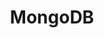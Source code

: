 ---
title: MongoDB
categories:
  - nosql-database
docs:
  - id: java
    url: https://java.testcontainers.org/modules/databases/mongodb/
    example: |
      ```java
      var mongoDBContainer = new MongoDBContainer(DockerImageName.parse("mongo:4.0.10"));
      mongoDBContainer.start();
      ```
  - id: dotnet
    url: https://www.nuget.org/packages/Testcontainers.MongoDb
    example: |
      ```csharp
      var mongoDbContainer = new MongoDbBuilder()
        .WithImage("mongo:6.0")
        .Build();
      await mongoDbContainer.StartAsync();
      ```
  - id: nodejs
    url: https://node.testcontainers.org/modules/mongodb/
    example: |
      ```javascript
      const mongodbContainer = await new MongoDBContainer().start();
      ```
description: |
  MongoDB is a source-available cross-platform document-oriented database program.
---
